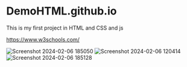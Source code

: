 # DemoHTML.github.io
This is my first project in HTML and CSS and js

https://www.w3schools.com/

![Screenshot 2024-02-06 185050](https://github.com/rajuva200/DemoHTML.github.io/assets/161031511/058dd7e4-2feb-447a-95f9-fd9945d6d6d3)
![Screenshot 2024-02-06 120414](https://github.com/rajuva200/DemoHTML.github.io/assets/161031511/1240fc55-85f5-4628-af65-c6c0637609db)
![Screenshot 2024-02-06 185128](https://github.com/rajuva200/DemoHTML.github.io/assets/161031511/425081d2-9189-44e5-b351-4c566b4a4010)
